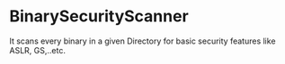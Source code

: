 # BinarySecurityScanner
It scans every binary in a given Directory for basic security features like ASLR, GS,..etc.
